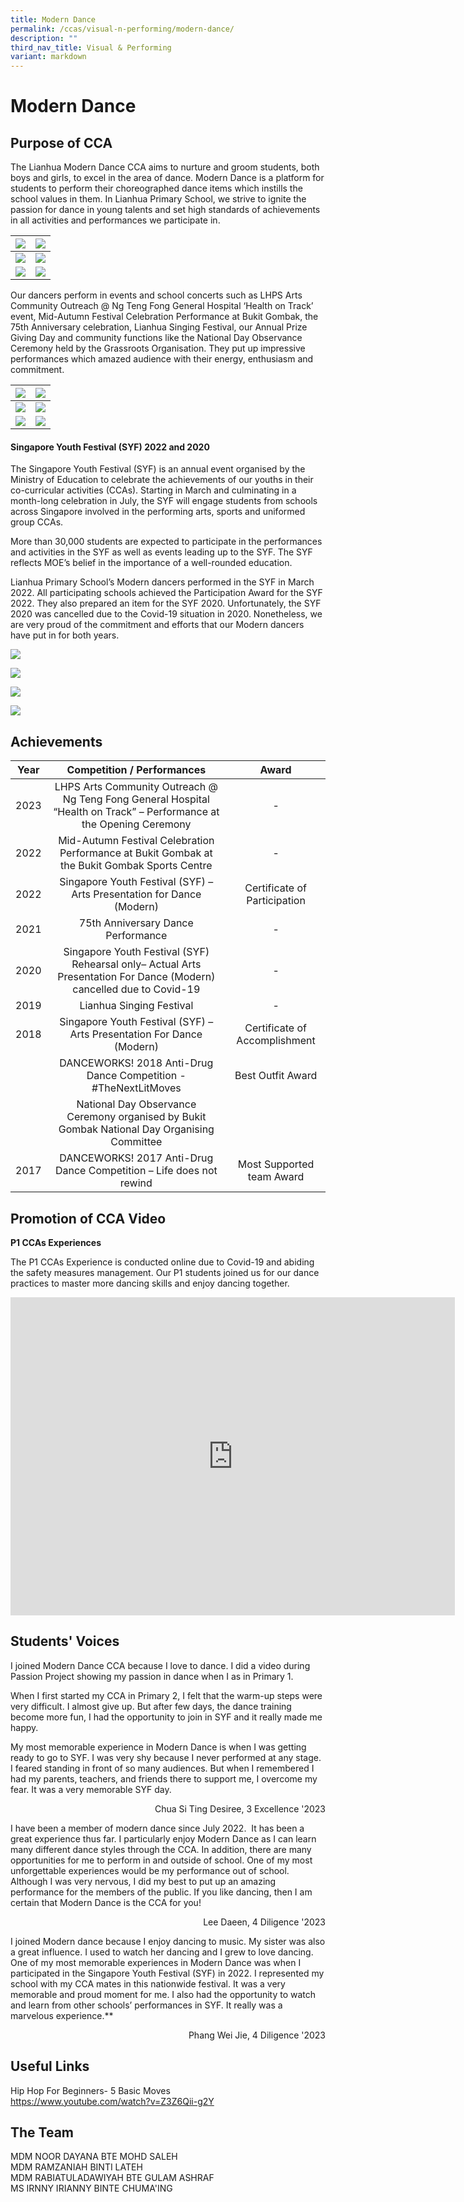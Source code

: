 ```yaml
---
title: Modern Dance
permalink: /ccas/visual-n-performing/modern-dance/
description: ""
third_nav_title: Visual & Performing
variant: markdown
---
```

# **Modern Dance**

## **Purpose of CCA**

The Lianhua Modern Dance CCA aims to nurture and groom students, both boys and girls, to excel in the area of dance. Modern Dance is a platform for students to perform their choreographed dance items which instills the school values in them. In Lianhua Primary School, we strive to ignite the passion for dance in young talents and set high standards of achievements in all activities and performances we participate in.



| ![](/images/CCAs/Modern%20Dance/syf%201photo.jpg) | ![](/images/CCAs/Modern%20Dance/photomodern.jpeg) | 
|:-:|:-:|
| ![](/images/CCAs/Modern%20Dance/health%20campus%203.jpg)     | ![](/images/CCAs/Modern%20Dance/health%20campus%201.jpg)   | 
|  ![](/images/CCAs/Modern%20Dance/practice%20time.jfif)     | ![](/images/CCAs/Modern%20Dance/syf%206photo.jpg)     | 

Our dancers perform in events and school concerts such as LHPS Arts Community Outreach @ Ng Teng Fong General Hospital ‘Health on Track’ event, Mid-Autumn Festival Celebration Performance at Bukit Gombak, the 75th&nbsp;Anniversary celebration, Lianhua Singing Festival, our Annual Prize Giving Day and community functions like the National Day Observance Ceremony held by the Grassroots Organisation. They put up impressive performances which amazed audience with their energy, enthusiasm and commitment.


| ![](/images/CCAs/Modern%20Dance/mid-autumn%20festival%204.JPG) | ![](/images/CCAs/Modern%20Dance/mid-autumn%20festival%202022.JPG) | 
|:-:|:-:|
| ![](/images/CCAs/Modern%20Dance/health%20campus%203.jpg)     |  ![](/images/CCAs/Modern%20Dance/health%20campus%204.jpg)  | 
| ![](/images/CCAs/Modern%20Dance/health%20campus%202.jpg)    | ![](/images/CCAs/Modern%20Dance/teacher_s%20day%202.jpg)  | 


#### Singapore Youth Festival (SYF) 2022 and 2020

The Singapore Youth Festival (SYF) is an annual event organised by the Ministry of Education to celebrate the achievements of our youths in their co-curricular activities (CCAs). Starting in March and culminating in a month-long celebration in July, the SYF will engage students from schools across Singapore involved in the performing arts, sports and uniformed group CCAs.

More than 30,000 students are expected to participate in the performances and activities in the SYF as well as events leading up to the SYF. The SYF reflects MOE’s belief in the importance of a well-rounded education.

Lianhua Primary School’s Modern dancers performed in the SYF in March 2022. All participating schools achieved the Participation Award for the SYF 2022. They also prepared an item for the SYF 2020. Unfortunately, the SYF 2020 was cancelled due to the Covid-19 situation in 2020. Nonetheless, we are very proud of the commitment and efforts that our Modern dancers have put in for both years.

![](/images/CCAs/Modern%20Dance/syf%203photo.jpeg) 

![](/images/CCAs/Modern%20Dance/syf%204photo.jpg) 

![](/images/CCAs/Modern%20Dance/md4photo.jpg)

![](/images/CCAs/Modern%20Dance/md6photo.jpg)

## **Achievements**

| Year |     Competition / Performances     |    Award     |
|:----:|:----------------:|:-------------:|
| 2023 |                                          LHPS Arts Community Outreach @ Ng Teng Fong General Hospital “Health on Track”&nbsp;– Performance at the Opening Ceremony                                          |        -                       |
| 2022 |                                          Mid-Autumn Festival Celebration Performance at Bukit Gombak at the Bukit Gombak Sports Centre                                          |         -                      |        
| 2022 |                                         Singapore Youth Festival (SYF) – Arts Presentation for Dance (Modern)                                          |                      Certificate of Participation         |
| 2021 |                                          75th Anniversary Dance Performance                                          |                    -           |
| 2020 | Singapore Youth Festival (SYF) Rehearsal only– Actual Arts Presentation For Dance (Modern) cancelled due to Covid-19 |               -               |
| 2019 |                                               Lianhua Singing Festival                                               |            -                   |
| 2018 |                         Singapore Youth Festival (SYF) – Arts Presentation For Dance (Modern)                        | Certificate of Accomplishment |
|      |                            DANCEWORKS! 2018 Anti-Drug Dance Competition - #TheNextLitMoves                           |       Best Outfit Award       |
|      |             National Day Observance Ceremony organised by Bukit Gombak National Day Organising Committee             |                               |
| 2017 |                          DANCEWORKS! 2017 Anti-Drug Dance Competition – Life does not rewind                         |   Most Supported team Award   |

## **Promotion of CCA Video**

**P1 CCAs Experiences** 

The P1 CCAs Experience is conducted online due to Covid-19 and abiding the safety measures management. Our P1 students joined us for our dance practices to master more dancing skills and enjoy dancing together.

<iframe width="711" height="509" src="https://www.youtube.com/embed/_hcabobrG1c" title="Modern Dance P1" frameborder="0" allow="accelerometer; autoplay; clipboard-write; encrypted-media; gyroscope; picture-in-picture" allowfullscreen=""></iframe>

## **Students' Voices**

I joined Modern Dance CCA because I love to dance. I did a video during Passion Project showing my passion in dance when I as in Primary 1.

When I first started my CCA in Primary 2, I felt that the warm-up steps were very difficult. I almost give up. But after few days, the dance training become more fun, I had the opportunity to join in SYF and it really made me happy.

My most memorable experience in Modern Dance is when I was getting ready to go to SYF. I was very shy because I never performed at any stage. I feared standing in front of so many audiences. But when I remembered I had my parents, teachers, and friends there to support me, I overcome my fear. It was a very memorable SYF day.

<p style="text-align: right">Chua Si Ting Desiree, 3 Excellence '2023<br></p>

I have been a member of modern dance since July 2022.&nbsp; It has been a great experience thus far. I particularly enjoy Modern Dance as I can learn many different dance styles through the CCA. In addition, there are many opportunities for me to perform in and outside of school. One of my most unforgettable experiences would be my performance out of school. Although I was very nervous, I did my best to put up an amazing performance for the members of the public. If you like dancing, then I am certain that Modern Dance is the CCA for you!&nbsp;

  <p style="text-align: right">Lee Daeen, 4 Diligence '2023<br></p>
  
I joined Modern dance because I enjoy dancing to music. My sister was also a great influence. I used to watch her dancing and I grew to love dancing. One of my most memorable experiences in Modern Dance was when I participated in the Singapore Youth Festival (SYF) in 2022. I represented my school with my CCA mates in this nationwide festival. It was a very memorable and proud moment for me. I also had the opportunity to watch and learn from other schools’ performances in SYF. It really was a marvelous experience.**

  <p style="text-align: right">Phang Wei Jie, 4 Diligence '2023<br></p>

## **Useful Links**


Hip Hop For Beginners- 5 Basic Moves   
<a href="https://www.youtube.com/watch?v=Z3Z6Qii-g2Y" target="_blank">https://www.youtube.com/watch?v=Z3Z6Qii-g2Y</a>

## **The Team**

MDM NOOR DAYANA BTE MOHD SALEH<br>
MDM RAMZANIAH BINTI LATEH<br>
MDM RABIATULADAWIYAH BTE GULAM ASHRAF<br>
MS IRNNY IRIANNY BINTE CHUMA'ING